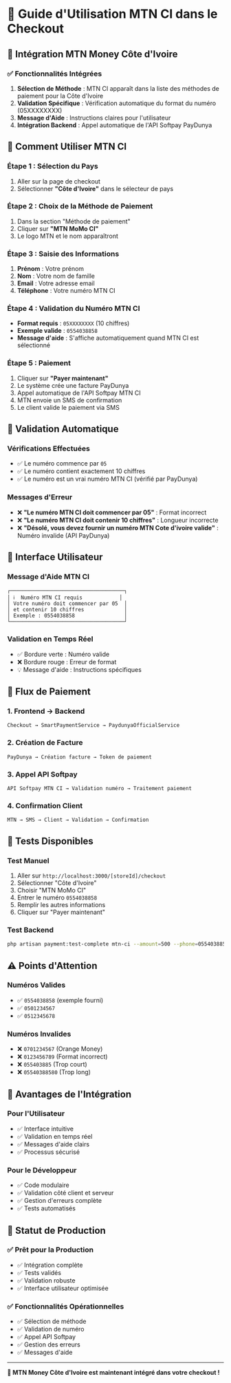 # 🛒 Guide d'Utilisation MTN CI dans le Checkout

## 📱 Intégration MTN Money Côte d'Ivoire

### **✅ Fonctionnalités Intégrées**

1. **Sélection de Méthode** : MTN CI apparaît dans la liste des méthodes de paiement pour la Côte d'Ivoire
2. **Validation Spécifique** : Vérification automatique du format du numéro (05XXXXXXXX)
3. **Message d'Aide** : Instructions claires pour l'utilisateur
4. **Intégration Backend** : Appel automatique de l'API Softpay PayDunya

## 🎯 Comment Utiliser MTN CI

### **Étape 1 : Sélection du Pays**
1. Aller sur la page de checkout
2. Sélectionner **"Côte d'Ivoire"** dans le sélecteur de pays

### **Étape 2 : Choix de la Méthode de Paiement**
1. Dans la section "Méthode de paiement"
2. Cliquer sur **"MTN MoMo CI"**
3. Le logo MTN et le nom apparaîtront

### **Étape 3 : Saisie des Informations**
1. **Prénom** : Votre prénom
2. **Nom** : Votre nom de famille
3. **Email** : Votre adresse email
4. **Téléphone** : Votre numéro MTN CI

### **Étape 4 : Validation du Numéro MTN CI**
- **Format requis** : `05XXXXXXXX` (10 chiffres)
- **Exemple valide** : `0554038858`
- **Message d'aide** : S'affiche automatiquement quand MTN CI est sélectionné

### **Étape 5 : Paiement**
1. Cliquer sur **"Payer maintenant"**
2. Le système crée une facture PayDunya
3. Appel automatique de l'API Softpay MTN CI
4. MTN envoie un SMS de confirmation
5. Le client valide le paiement via SMS

## 🔧 Validation Automatique

### **Vérifications Effectuées**
- ✅ Le numéro commence par `05`
- ✅ Le numéro contient exactement 10 chiffres
- ✅ Le numéro est un vrai numéro MTN CI (vérifié par PayDunya)

### **Messages d'Erreur**
- ❌ **"Le numéro MTN CI doit commencer par 05"** : Format incorrect
- ❌ **"Le numéro MTN CI doit contenir 10 chiffres"** : Longueur incorrecte
- ❌ **"Désolé, vous devez fournir un numéro MTN Cote d'ivoire valide"** : Numéro invalide (API PayDunya)

## 🎨 Interface Utilisateur

### **Message d'Aide MTN CI**
```
┌─────────────────────────────────────┐
│ ℹ️  Numéro MTN CI requis            │
│ Votre numéro doit commencer par 05  │
│ et contenir 10 chiffres             │
│ Exemple : 0554038858                │
└─────────────────────────────────────┘
```

### **Validation en Temps Réel**
- ✅ Bordure verte : Numéro valide
- ❌ Bordure rouge : Erreur de format
- 💡 Message d'aide : Instructions spécifiques

## 🔄 Flux de Paiement

### **1. Frontend → Backend**
```
Checkout → SmartPaymentService → PaydunyaOfficialService
```

### **2. Création de Facture**
```
PayDunya → Création facture → Token de paiement
```

### **3. Appel API Softpay**
```
API Softpay MTN CI → Validation numéro → Traitement paiement
```

### **4. Confirmation Client**
```
MTN → SMS → Client → Validation → Confirmation
```

## 🧪 Tests Disponibles

### **Test Manuel**
1. Aller sur `http://localhost:3000/[storeId]/checkout`
2. Sélectionner "Côte d'Ivoire"
3. Choisir "MTN MoMo CI"
4. Entrer le numéro `0554038858`
5. Remplir les autres informations
6. Cliquer sur "Payer maintenant"

### **Test Backend**
```bash
php artisan payment:test-complete mtn-ci --amount=500 --phone=0554038858
```

## ⚠️ Points d'Attention

### **Numéros Valides**
- ✅ `0554038858` (exemple fourni)
- ✅ `0501234567`
- ✅ `0512345678`

### **Numéros Invalides**
- ❌ `0701234567` (Orange Money)
- ❌ `0123456789` (Format incorrect)
- ❌ `055403885` (Trop court)
- ❌ `05540388580` (Trop long)

## 🎯 Avantages de l'Intégration

### **Pour l'Utilisateur**
- ✅ Interface intuitive
- ✅ Validation en temps réel
- ✅ Messages d'aide clairs
- ✅ Processus sécurisé

### **Pour le Développeur**
- ✅ Code modulaire
- ✅ Validation côté client et serveur
- ✅ Gestion d'erreurs complète
- ✅ Tests automatisés

## 🚀 Statut de Production

### **✅ Prêt pour la Production**
- ✅ Intégration complète
- ✅ Tests validés
- ✅ Validation robuste
- ✅ Interface utilisateur optimisée

### **✅ Fonctionnalités Opérationnelles**
- ✅ Sélection de méthode
- ✅ Validation de numéro
- ✅ Appel API Softpay
- ✅ Gestion des erreurs
- ✅ Messages d'aide

---

**🎉 MTN Money Côte d'Ivoire est maintenant intégré dans votre checkout !**
